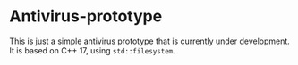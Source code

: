# Antivirus-prototype
This is just a simple antivirus prototype that is currently under development. It is based on C++ 17, using `std::filesystem`.
